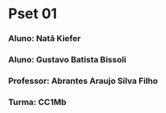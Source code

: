 # Pset 01
### Aluno: Natã Kiefer
### Aluno: Gustavo Batista Bissoli
### Professor: Abrantes Araujo Silva Filho
### Turma: CC1Mb
